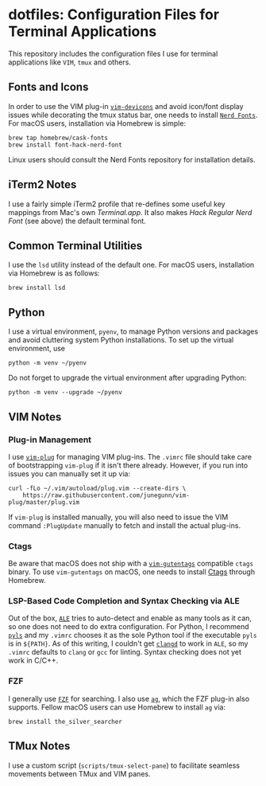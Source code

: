 # dotfiles: Configuration Files for Terminal Applications

This repository includes the configuration files I use for terminal applications like `VIM`, `tmux` and others.

## Fonts and Icons

In order to use the VIM plug-in [`vim-devicons`](https://github.com/ryanoasis/vim-devicons) and avoid icon/font display issues while decorating the tmux status bar, one needs to install [`Nerd Fonts`](https://github.com/ryanoasis/nerd-fonts). For macOS users, installation via Homebrew is simple:
```
brew tap homebrew/cask-fonts
brew install font-hack-nerd-font
```
Linux users should consult the Nerd Fonts repository for installation details.

## iTerm2 Notes

I use a fairly simple iTerm2 profile that re-defines some useful key mappings from Mac's own _Terminal.app_. It also makes _Hack Regular Nerd Font_ (see above) the default terminal font.

## Common Terminal Utilities

I use the `lsd` utility instead of the default one. For macOS users, installation via Homebrew is as follows:
```
brew install lsd
```

## Python

I use a virtual environment, `pyenv`, to manage Python versions and packages and avoid cluttering system Python installations. To set up the virtual environment, use
```
python -m venv ~/pyenv
```
Do not forget to upgrade the virtual environment after upgrading Python:
```
python -m venv --upgrade ~/pyenv
```

## VIM Notes

### Plug-in Management

I use [`vim-plug`](https://github.com/junegunn/vim-plug) for managing VIM plug-ins. The `.vimrc` file should take care of bootstrapping `vim-plug` if it isn't there already. However, if you run into issues you can manually set it up via:
```
curl -fLo ~/.vim/autoload/plug.vim --create-dirs \
    https://raw.githubusercontent.com/junegunn/vim-plug/master/plug.vim
```
If `vim-plug` is installed manually, you will also need to issue the VIM command `:PlugUpdate` manually to fetch and install the actual plug-ins.

### Ctags

Be aware that macOS does not ship with a [`vim-gutentags`](https://github.com/ludovicchabant/vim-gutentags) compatible `ctags` binary. To use `vim-gutentags` on macOS, one needs to install [Ctags](http://ctags.sourceforge.net/) through Homebrew.

### LSP-Based Code Completion and Syntax Checking via ALE

Out of the box, [`ALE`](https://github.com/w0rp/ale) tries to auto-detect and enable as many tools as it can, so one does not need to do extra configuration. For Python, I recommend [`pyls`](https://github.com/palantir/python-language-server) and my `.vimrc` chooses it as the sole Python tool if the executable `pyls` is in `${PATH}`. As of this writing, I couldn't get [`clangd`](https://clang.llvm.org/extra/clangd.html) to work in `ALE`, so my `.vimrc` defaults to `clang` or `gcc` for linting. Syntax checking does not yet work in C/C++.

### FZF

I generally use [`FZF`](https://github.com/junegunn/fzf.vim) for searching. I also use [`ag`](https://github.com/ggreer/the_silver_searcher), which the FZF plug-in also supports. Fellow macOS users can use Homebrew to install `ag` via:
```
brew install the_silver_searcher
```

## TMux Notes

I use a custom script (`scripts/tmux-select-pane`) to facilitate seamless movements between TMux and VIM panes.

